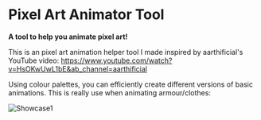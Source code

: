 # Pixel Art Animator Tool

**A tool to help you animate pixel art!**

This is an pixel art animation helper tool I made inspired by aarthificial's YouTube video: https://www.youtube.com/watch?v=HsOKwUwL1bE&ab_channel=aarthificial

Using colour palettes, you can efficiently create different versions of basic animations. 
This is really use when animating armour/clothes:

![Showcase1](https://github.com/Xiaoyu42tan/Pixel-Art-Animator/assets/114973467/c636686a-46c3-48c8-94cb-b01e73d75cc8)



